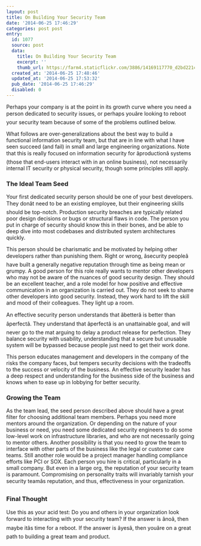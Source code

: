 ```yaml
---
layout: post
title: On Building Your Security Team
date: '2014-06-25 17:46:29'
categories: post post
entry:
  id: 1077
  source: post
  data:
    title: On Building Your Security Team
    excerpt: ''
    thumb_url: https://farm4.staticflickr.com/3886/14169117770_d2bd221c9d_q_d.jpg
  created_at: '2014-06-25 17:48:46'
  updated_at: '2014-06-25 17:53:32'
  pub_date: '2014-06-25 17:46:29'
  disabled: 0
---
```

Perhaps your company is at the point in its growth curve where you need a person dedicated to security issues, or perhaps youâre looking to reboot your security team because of some of the problems outlined below.  

What follows are over-generalizations about the best way to build a functional information security team, but that are in line with what I have seen succeed (and fail) in small and large engineering organizations.  Note that this is really focused on information security for âproductionâ systems (those that end-users interact with in an online business), not necessarily internal IT security or physical security, though some principles still apply.

<h3>The Ideal Team Seed</h3>
Your first dedicated security person should be one of your best developers.  They donât need to be an existing employee, but their engineering skills should be top-notch.  Production security breaches are typically related poor design decisions or bugs or structural flaws in code.  The person you put in charge of security should know this in their bones, and be able to deep dive into most codebases and distributed system architectures quickly.

This person should be charismatic and be motivated by helping other developers rather than punishing them.  Right or wrong, âsecurity peopleâ have built a generally negative reputation through time as being mean or grumpy.  A good person for this role really wants to mentor other developers who may not be aware of the nuances of good security design.  They should be an excellent teacher, and a role model for how positive and effective communication in an organization is carried out.  They do not seek to shame other developers into good security.   Instead, they work hard to lift the skill and mood of their colleagues.  They light up a room.

An effective security person understands that âbetterâ is better than âperfectâ.  They understand that âperfectâ is an unattainable goal, and will never go to the mat arguing to delay a product release for perfection.  They balance security with usability, understanding that a secure but unusable system will be bypassed because people just need to get their work done.

This person educates management and developers in the company of the risks the company faces, but tempers security decisions with the tradeoffs to the success or velocity of the business.  An effective security leader has a deep respect and understanding for the business side of the business and knows when to ease up in lobbying for better security.

<h3>Growing the Team</h3>
As the team lead, the seed person described above should have a great filter for choosing additional team members.  Perhaps you need more mentors around the organization.  Or depending on the nature of your business or need, you need some dedicated security engineers to do some low-level work on infrastructure libraries, and who are not necessarily going to mentor others.  Another possibility is that you need to grow the team to interface with other parts of the business like the legal or customer care teams.  Still another role would be a project manager handling compliance efforts like PCI or SOX.  Each person you hire is critical, particularly in a small company.  But even in a large org, the reputation of your security team is paramount.  Compromising on personality traits will invariably tarnish your security teamâs reputation, and thus, effectiveness in your organization.  

<h3>Final Thought</h3>
Use this as your acid test:  Do you and others in your organization look forward to interacting with your security team?  If the answer is ânoâ, then maybe itâs time for a reboot.  If the answer is âyesâ, then youâre on a great path to building a great team and product.
